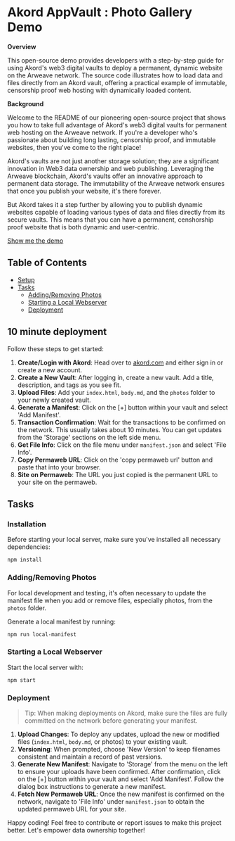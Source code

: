# Akord AppVault : Photo Gallery Demo

**Overview**

This open-source demo provides developers with a step-by-step guide for using Akord's web3 digital vaults to deploy a permanent, dynamic website on the Arweave network. The source code illustrates how to load data and files directly from an Akord vault, offering a practical example of immutable, censorship proof web hosting with dynamically loaded content.

**Background**

Welcome to the README of our pioneering open-source project that shows you how to take full advantage of Akord's web3 digital vaults for permanent web hosting on the Arweave network. If you're a developer who's passionate about building long lasting, censorship proof, and immutable websites, then you've come to the right place!

Akord's vaults are not just another storage solution; they are a significant innovation in Web3 data ownership and web publishing. Leveraging the Arweave blockchain, Akord's vaults offer an innovative approach to permanent data storage. The immutability of the Arweave network ensures that once you publish your website, it's there forever.

But Akord takes it a step further by allowing you to publish dynamic websites capable of loading various types of data and files directly from its secure vaults. This means that you can have a permanent, censhorship proof website that is both dynamic and user-centric.

[Show me the demo](https://arweave.net/5OlDnd28hxVtDLnVkHdJE04vR_DtRvXspSi96j2yMRM)

## Table of Contents

- [Setup](#setup)
- [Tasks](#tasks)
  - [Adding/Removing Photos](#addingremoving-photos)
  - [Starting a Local Webserver](#starting-a-local-webserver)
  - [Deployment](#deployment)

## 10 minute deployment

Follow these steps to get started:

1. **Create/Login with Akord**: Head over to [akord.com](https://www.akord.com) and either sign in or create a new account.
2. **Create a New Vault**: After logging in, create a new vault. Add a title, description, and tags as you see fit.
3. **Upload Files**: Add your `index.html`, `body.md`, and the `photos` folder to your newly created vault.
4. **Generate a Manifest**: Click on the [+] button within your vault and select 'Add Manifest'.
5. **Transaction Confirmation**: Wait for the transactions to be confirmed on the network. This usually takes about 10 minutes. You can get updates from the 'Storage' sections on the left side menu.
6. **Get File Info**: Click on the file menu under `manifest.json` and select 'File Info'.
7. **Copy Permaweb URL**: Click on the 'copy permaweb url' button and paste that into your browser.
8. **Site on Permaweb**: The URL you just copied is the permanent URL to your site on the permaweb.

## Tasks

### Installation

Before starting your local server, make sure you've installed all necessary dependencies:

```
npm install
```

### Adding/Removing Photos

For local development and testing, it's often necessary to update the manifest file when you add or remove files, especially photos, from the `photos` folder.

Generate a local manifest by running:

```
npm run local-manifest
```

### Starting a Local Webserver

Start the local server with:

```
npm start
```

### Deployment

> Tip: When making deployments on Akord, make sure the files are fully committed on the network before generating your manifest.

1. **Upload Changes**: To deploy any updates, upload the new or modified files (`index.html`, `body.md`, or photos) to your existing vault.
2. **Versioning**: When prompted, choose 'New Version' to keep filenames consistent and maintain a record of past versions.
3. **Generate New Manifest**: Navigate to 'Storage' from the menu on the left to ensure your uploads have been confirmed. After confirmation, click on the [+] button within your vault and select 'Add Manifest'. Follow the dialog box instructions to generate a new manifest.
4. **Fetch New Permaweb URL**: Once the new manifest is confirmed on the network, navigate to 'File Info' under `manifest.json` to obtain the updated permaweb URL for your site.

Happy coding! Feel free to contribute or report issues to make this project better. Let's empower data ownership together!
